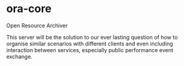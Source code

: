 ora-core
==========

Open Resource Archiver

This server will be the solution to our ever lasting question of how to organise similar scenarios with different clients and even including interaction between services, especially public performance event exchange.


